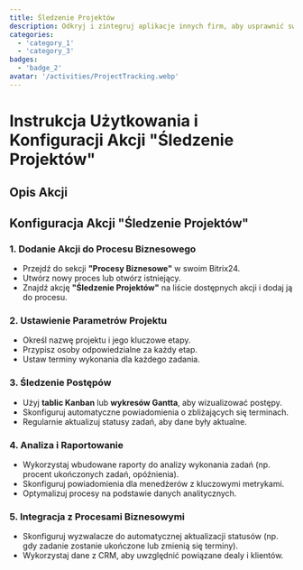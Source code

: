 ```yaml
---
title: Śledzenie Projektów
description: Odkryj i zintegruj aplikacje innych firm, aby usprawnić swoją działalność.
categories: 
  - 'category_1'
  - 'category_3'
badges: 
  - 'badge_2'
avatar: '/activities/ProjectTracking.webp'
---
```

# Instrukcja Użytkowania i Konfiguracji Akcji "Śledzenie Projektów"

## Opis Akcji

## **Konfiguracja Akcji "Śledzenie Projektów"**

### 1. Dodanie Akcji do Procesu Biznesowego
- Przejdź do sekcji **"Procesy Biznesowe"** w swoim Bitrix24.
- Utwórz nowy proces lub otwórz istniejący.
- Znajdź akcję **"Śledzenie Projektów"** na liście dostępnych akcji i dodaj ją do procesu.

### 2. Ustawienie Parametrów Projektu
- Określ nazwę projektu i jego kluczowe etapy.
- Przypisz osoby odpowiedzialne za każdy etap.
- Ustaw terminy wykonania dla każdego zadania.

### 3. Śledzenie Postępów
- Użyj **tablic Kanban** lub **wykresów Gantta**, aby wizualizować postępy.
- Skonfiguruj automatyczne powiadomienia o zbliżających się terminach.
- Regularnie aktualizuj statusy zadań, aby dane były aktualne.

### 4. Analiza i Raportowanie
- Wykorzystaj wbudowane raporty do analizy wykonania zadań (np. procent ukończonych zadań, opóźnienia).
- Skonfiguruj powiadomienia dla menedżerów z kluczowymi metrykami.
- Optymalizuj procesy na podstawie danych analitycznych.

### 5. Integracja z Procesami Biznesowymi
- Skonfiguruj wyzwalacze do automatycznej aktualizacji statusów (np. gdy zadanie zostanie ukończone lub zmienią się terminy).
- Wykorzystaj dane z CRM, aby uwzględnić powiązane dealy i klientów.